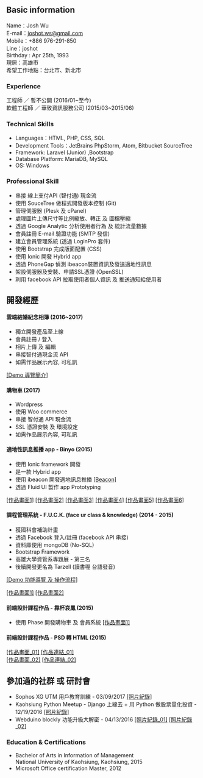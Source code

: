 ## Basic information


Name：Josh Wu  
E-mail：joshot.ws@gmail.com  
Mobile：+886 976-291-850  
Line：joshot  
Birthday : Apr 25th, 1993  
現居：高雄市  
希望工作地點：台北市、新北市  


### Experience

工程師 ／ 暫不公開 (2016/01~至今)  
軟體工程師 ／ 華致資訊服務公司 (2015/03~2015/06)

### Technical Skills

- Languages：HTML, PHP, CSS, SQL
- Development Tools：JetBrains PhpStorm, Atom, Bitbucket SourceTree
- Framework: Laravel (Junior) ,Bootstrap
- Database Platform: MariaDB, MySQL
- OS: Windows

### Professional Skill

- 串接 線上支付API (智付通) 現金流
- 使用 SouceTree 做程式開發版本控制 (Git)
- 管理伺服器 (Plesk 及 cPanel)
- 處理圖片上傳尺寸等比例縮放、轉正 及 圖檔壓縮
- 透過 Google Analytic 分析使用者行為 及 統計流量數據
- 會員註冊 E-mail 驗證功能 (SMTP 發信)
- 建立會員管理系統 (透過 LoginPro 套件)
-  使用 Bootstrap 完成版面配置 (CSS)
-  使用 Ionic 開發 Hybrid app
-  透過 PhoneGap 偵測 ibeacon裝置資訊及發送適地性訊息
-  架設伺服器及安裝、申請SSL憑證 (OpenSSL)
-  利用 facebook API 拉取使用者個人資訊 及 推送通知給使用者

## 開發經歷

#### 雲端結婚紀念相簿 (2016~2017)
- 獨立開發產品至上線
- 會員註冊 / 登入
- 相片上傳 及 編輯
- 串接智付通現金流 API
- 如需作品展示內容, 可私訊

[[Demo 導覽簡介]](https://www.youtube.com/watch?v=t1MMAP41bqM)

#### 購物車 (2017)
- Wordpress
- 使用 Woo commerce
- 串接 智付通 API 現金流
- SSL 憑證安裝 及 環境設定
- 如需作品展示內容, 可私訊


#### 適地性訊息推播 app - Binyo (2015)
- 使用 Ionic framework 開發
- 是一款 Hybrid app
- 使用 ibeacon 開發適地訊息推播  [[Beacon]](http://www.brtbeacon.com/en/index.shtml)
- 透過 Fluid UI 製作 app Prototyping

[[作品畫面1]](https://dl.dropboxusercontent.com/u/66340952/Binyo/binyo_01.jpg) [[作品畫面2]](https://dl.dropboxusercontent.com/u/66340952/Binyo/binyo_02.jpg) [[作品畫面3]](https://dl.dropboxusercontent.com/u/66340952/Binyo/binyo_03.jpg)
[[作品畫面4]](https://dl.dropboxusercontent.com/u/66340952/Binyo/binyo_04.jpg) [[作品畫面5]](https://dl.dropboxusercontent.com/u/66340952/Binyo/binyo_05.jpg) [[作品畫面6]](https://dl.dropboxusercontent.com/u/66340952/Binyo/binyo_06.jpg)

#### 課程管理系統 - F.U.C.K. (face ur class & knowledge) (2014 - 2015)


- 獲國科會補助計畫
- 透過 Facebook 登入/註冊 (facebook API 串接)
- 資料庫使用 mongoDB (No-SQL)
- Bootstrap Framework
- 高雄大學資管系專題展 - 第三名
- 後續開發更名為 Tarzell (讀書喔 台語發音)

[[Demo 功能導覽 及 操作流程]](https://www.youtube.com/watch?v=dlNKYBNdBpQ)

[[作品畫面1]](https://dl.dropboxusercontent.com/u/66340952/Tarzell/Tarzell_01.png) [[作品畫面2]](https://dl.dropboxusercontent.com/u/66340952/Tarzell/Tarzell_02.png)

#### 前端設計課程作品 - 靠杯哀鳳 (2015)
- 使用 Phase 開發購物車 及 會員系統
[[作品畫面1]](https://dl.dropboxusercontent.com/u/66340952/Fkiphone/Fkiphone_01.png) 

#### 前端設計課程作品 - PSD 轉 HTML (2015)  
[[作品畫面_01]](https://dl.dropboxusercontent.com/u/66340952/PSD_2_HTML/PSD2HTML_01.png) 
[[作品連結_01]](http://joswkws.github.io/homework01/)  
[[作品畫面_02]](https://dl.dropboxusercontent.com/u/66340952/PSD_2_HTML/PSD2HTML_02.png) 
[[作品連結_02]](http://joswkws.github.io/homework2/)  


## 參加過的社群 或 研討會

- Sophos XG UTM 用戶教育訓練 - 03/09/2017 [[照片紀錄]](https://dl.dropboxusercontent.com/u/66340952/Seminar/seminar_04.jpg)
- Kaohsiung Python Meetup - Django 上線去 + 用 Python 做股票量化投資 - 12/19/2016
[[照片紀錄]](https://dl.dropboxusercontent.com/u/66340952/Seminar/seminar_03.jpg)
- Webduino blockly 功能升級大解密 - 04/13/2016
[[照片紀錄_01]](https://dl.dropboxusercontent.com/u/66340952/Seminar/seminar_01.jpg)
[[照片紀錄_02]](https://dl.dropboxusercontent.com/u/66340952/Seminar/seminar_02.jpg)

### Education & Certifications
- Bachelor of Arts in Information of Management  
  National University of Kaohsiung, Kaohsiung, 2015
- Microsoft Office certification Master, 2012
